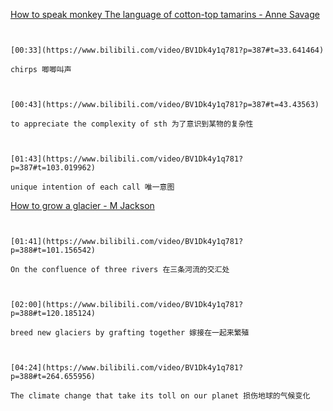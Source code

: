 [How to speak monkey The language of cotton-top tamarins - Anne Savage](https://www.bilibili.com/video/BV1Dk4y1q781?p=387)

```ad-note


[00:33](https://www.bilibili.com/video/BV1Dk4y1q781?p=387#t=33.641464)

chirps 唧唧叫声

```
```ad-note


[00:43](https://www.bilibili.com/video/BV1Dk4y1q781?p=387#t=43.43563)

to appreciate the complexity of sth 为了意识到某物的复杂性

```

```ad-note


[01:43](https://www.bilibili.com/video/BV1Dk4y1q781?p=387#t=103.019962)

unique intention of each call 唯一意图

```

[How to grow a glacier - M Jackson](https://www.bilibili.com/video/BV1Dk4y1q781?p=388)


```ad-note


[01:41](https://www.bilibili.com/video/BV1Dk4y1q781?p=388#t=101.156542)

On the confluence of three rivers 在三条河流的交汇处

```

```ad-note


[02:00](https://www.bilibili.com/video/BV1Dk4y1q781?p=388#t=120.185124)

breed new glaciers by grafting together 嫁接在一起来繁殖

```

```ad-note


[04:24](https://www.bilibili.com/video/BV1Dk4y1q781?p=388#t=264.655956)

The climate change that take its toll on our planet 损伤地球的气候变化

```